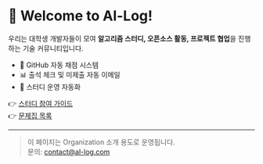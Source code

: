 # 👋 Welcome to Al-Log!

우리는 대학생 개발자들이 모여 **알고리즘 스터디, 오픈소스 활동, 프로젝트 협업**을 진행하는 기술 커뮤니티입니다.

- 🚀 GitHub 자동 채점 시스템
- 📊 출석 체크 및 미제출 자동 이메일
- 📅 스터디 운영 자동화

👉 [스터디 참여 가이드](https://github.com/Al-Log/onboarding)  
👉 [문제집 목록](https://github.com/Al-Log/problems)

---
> 이 페이지는 Organization 소개 용도로 운영됩니다.  
문의: contact@al-log.com
